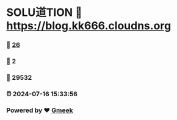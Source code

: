 # SOLU道TION :link: https://blog.kk666.cloudns.org 
### :page_facing_up: [26](https://blog.kk666.cloudns.org/tag.html) 
### :speech_balloon: 2 
### :hibiscus: 29532 
### :alarm_clock: 2024-07-16 15:33:56 
### Powered by :heart: [Gmeek](https://github.com/Meekdai/Gmeek)
